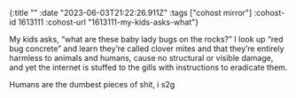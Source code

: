 {:title ""
 :date "2023-06-03T21:22:26.911Z"
 :tags ["cohost mirror"]
 :cohost-id 1613111
 :cohost-url "1613111-my-kids-asks-what"}

My kids asks, “what are these baby lady bugs on the rocks?” I look up “red bug concrete” and learn they’re called clover mites and that they’re entirely harmless to animals and humans, cause no structural or visible damage, and yet the internet is stuffed to the gills with instructions to eradicate them.

Humans are the dumbest pieces of shit, i s2g